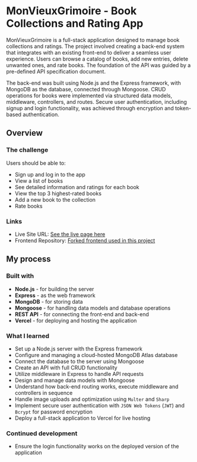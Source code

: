 # MonVieuxGrimoire - Book Collections and Rating App

MonVieuxGrimoire is a full-stack application designed to manage book collections and ratings. The project involved creating a back-end system that integrates with an existing front-end to deliver a seamless user experience. Users can browse a catalog of books, add new entries, delete unwanted ones, and rate books. The foundation of the API was guided by a pre-defined API specification document.

The back-end was built using Node.js and the Express framework, with MongoDB as the database, connected through Mongoose. CRUD operations for books were implemented via structured data models, middleware, controllers, and routes. Secure user authentication, including signup and login functionality, was achieved through encryption and token-based authentication.

## Overview

### The challenge

Users should be able to:

- Sign up and log in to the app
- View a list of books
- See detailed information and ratings for each book
- View the top 3 highest-rated books
- Add a new book to the collection
- Rate books

### Links

- Live Site URL: [See the live page here](https://book-app-frontend-three.vercel.app/)
- Frontend Repository: [Forked frontend used in this project](https://github.com/Kasia307584/mon_vieux_grimoire-book-app--frontend)

## My process

### Built with

- **Node.js** - for building the server
- **Express** - as the web framework
- **MongoDB** - for storing data
- **Mongoose** - for handling data models and database operations
- **REST API** - for connecting the front-end and back-end
- **Vercel** - for deploying and hosting the application

### What I learned

- Set up a Node.js server with the Express framework
- Configure and managing a cloud-hosted MongoDB Atlas database
- Connect the database to the server using Mongoose
- Create an API with full CRUD functionality
- Utilize middleware in Express to handle API requests
- Design and manage data models with Mongoose
- Understand how back-end routing works, execute middleware and controllers in sequence
- Handle image uploads and optimization using `Multer` and `Sharp`
- Implement secure user authentication with `JSON Web Tokens` (`JWT`) and `Bcrypt` for password encryption
- Deploy a full-stack application to Vercel for live hosting

### Continued development

- Ensure the login functionality works on the deployed version of the application
